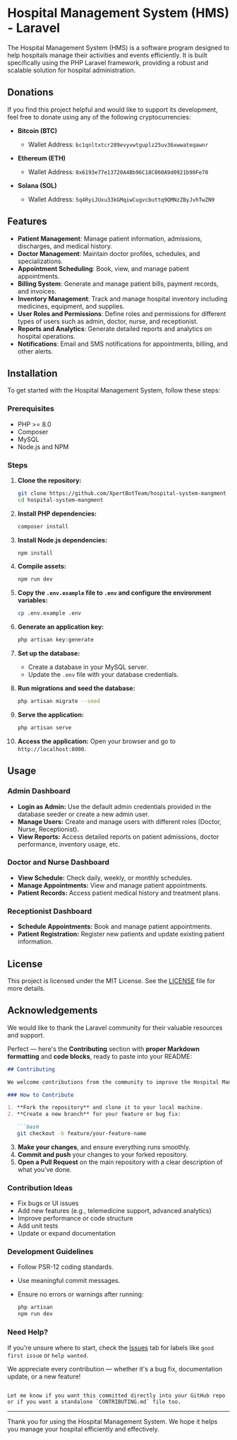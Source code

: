 # Hospital Management System (HMS) - Laravel

The Hospital Management System (HMS) is a software program designed to help hospitals manage their activities and events efficiently. It is built specifically using the PHP Laravel framework, providing a robust and scalable solution for hospital administration.

## Donations

If you find this project helpful and would like to support its development, feel free to donate using any of the following cryptocurrencies:

- **Bitcoin (BTC)**
  - Wallet Address: `bc1qnltxtcr289evyvwtguplz25uv36xwwateqawnr`

- **Ethereum (ETH)**
  - Wallet Address: `0x6193e77e13720A4Bb96C18C060A9d0921b90Fe70`

- **Solana (SOL)**
  - Wallet Address: `5q4RyiJUxu33kGMqiwCugvcbuttq9QMNzZByJvhTwZN9`


## Features

- **Patient Management**: Manage patient information, admissions, discharges, and medical history.
- **Doctor Management**: Maintain doctor profiles, schedules, and specializations.
- **Appointment Scheduling**: Book, view, and manage patient appointments.
- **Billing System**: Generate and manage patient bills, payment records, and invoices.
- **Inventory Management**: Track and manage hospital inventory including medicines, equipment, and supplies.
- **User Roles and Permissions**: Define roles and permissions for different types of users such as admin, doctor, nurse, and receptionist.
- **Reports and Analytics**: Generate detailed reports and analytics on hospital operations.
- **Notifications**: Email and SMS notifications for appointments, billing, and other alerts.

## Installation

To get started with the Hospital Management System, follow these steps:

### Prerequisites

- PHP >= 8.0
- Composer
- MySQL
- Node.js and NPM

### Steps

1. **Clone the repository:**
    ```bash
    git clone https://github.com/XpertBotTeam/hospital-system-mangment
    cd hospital-system-mangment
    ```

2. **Install PHP dependencies:**
    ```bash
    composer install
    ```

3. **Install Node.js dependencies:**
    ```bash
    npm install
    ```

4. **Compile assets:**
    ```bash
    npm run dev
    ```

5. **Copy the `.env.example` file to `.env` and configure the environment variables:**
    ```bash
    cp .env.example .env
    ```

6. **Generate an application key:**
    ```bash
    php artisan key:generate
    ```

7. **Set up the database:**
    - Create a database in your MySQL server.
    - Update the `.env` file with your database credentials.

8. **Run migrations and seed the database:**
    ```bash
    php artisan migrate --seed
    ```

9. **Serve the application:**
    ```bash
    php artisan serve
    ```

10. **Access the application:**
    Open your browser and go to `http://localhost:8000`.

## Usage

### Admin Dashboard

- **Login as Admin:** Use the default admin credentials provided in the database seeder or create a new admin user.
- **Manage Users:** Create and manage users with different roles (Doctor, Nurse, Receptionist).
- **View Reports:** Access detailed reports on patient admissions, doctor performance, inventory usage, etc.

### Doctor and Nurse Dashboard

- **View Schedule:** Check daily, weekly, or monthly schedules.
- **Manage Appointments:** View and manage patient appointments.
- **Patient Records:** Access patient medical history and treatment plans.

### Receptionist Dashboard

- **Schedule Appointments:** Book and manage patient appointments.
- **Patient Registration:** Register new patients and update existing patient information.



## License

This project is licensed under the MIT License. See the [LICENSE](LICENSE) file for more details.

## Acknowledgements

We would like to thank the Laravel community for their valuable resources and support.


Perfect — here's the **Contributing** section with **proper Markdown formatting** and **code blocks**, ready to paste into your README:

````md
## Contributing

We welcome contributions from the community to improve the Hospital Management System!

### How to Contribute

1. **Fork the repository** and clone it to your local machine.
2. **Create a new branch** for your feature or bug fix:

   ```bash
   git checkout -b feature/your-feature-name
````

3. **Make your changes**, and ensure everything runs smoothly.
4. **Commit and push** your changes to your forked repository.
5. **Open a Pull Request** on the main repository with a clear description of what you’ve done.

### Contribution Ideas

* Fix bugs or UI issues
* Add new features (e.g., telemedicine support, advanced analytics)
* Improve performance or code structure
* Add unit tests
* Update or expand documentation

### Development Guidelines

* Follow PSR-12 coding standards.
* Use meaningful commit messages.
* Ensure no errors or warnings after running:

  ```bash
  php artisan
  npm run dev
  ```

### Need Help?

If you're unsure where to start, check the [Issues](../../issues) tab for labels like `good first issue` or `help wanted`.

We appreciate every contribution — whether it's a bug fix, documentation update, or a new feature!

```

Let me know if you want this committed directly into your GitHub repo or if you want a standalone `CONTRIBUTING.md` file too.
```




---

Thank you for using the Hospital Management System. We hope it helps you manage your hospital efficiently and effectively.
